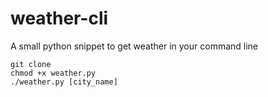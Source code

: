 # weather-cli
A small python snippet to get weather in your command line

```
git clone
chmod +x weather.py
./weather.py [city_name]
```
